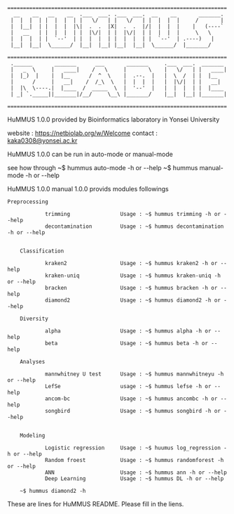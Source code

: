 
	======================================================================
	  __    __   __    __  .___  ___. .___  ___.  __    __       _______.
	 |  |  |  | |  |  |  | |   \/   | |   \/   | |  |  |  |     /       |
	 |  |__|  | |  |  |  |\|  .  .  |X|  .  .  |/|  |  |  |    |   (----`
	 |   __   | |  |  |  | |  |\/|  | |  |\/|  | |  |  |  |     \   \    
	 |  |  |  | |  `--'  | |  |  |  | |  |  |  | |  `--'  | .----)   |   
	 |__|  |__|  \______/  |__|  |__| |__|  |__|  \______/  |_______/    
                                                                    
	======================================================================
	 .______       _______      ___       _______     .___  ___.  _______ 
	 |   _  \     |   ____|    /   \     |       \    |   \/   | |   ____|
	 |  |_)  |    |  |__      /  ^  \    |  .--.  |   |  \  /  | |  |__   
	 |      /     |   __|    /  /_\  \   |  |  |  |   |  |\/|  | |   __|  
	 |  |\  \----.|  |____  /  _____  \  |  '--'  |   |  |  |  | |  |____ 
	 | _| `._____||_______|/__/     \__\ |_______/    |__|  |__| |_______|
                                                                     
	======================================================================

HuMMUS 1.0.0 provided by Bioinformatics laboratory in Yonsei University 

website : https://netbiolab.org/w/Welcome 
contact : kaka0308@yonsei.ac.kr

HuMMUS 1.0.0 can be run in auto-mode or manual-mode

see how through 
	~$ hummus auto-mode -h or --help
	~$ hummus manual-mode -h or --help



HuMMUS 1.0.0 manual 1.0.0 provids modules followings
	

	Preprocessing

                trimming                Usage : ~$ hummus trimming -h or --help
                decontamination         Usage : ~$ hummus decontamination -h or --help


        Classification

                kraken2                 Usage : ~$ hummus kraken2 -h or --help
                kraken-uniq             Usage : ~$ hummus kraken-uniq -h or --help
                bracken                 Usage : ~$ hummus bracken -h or --help
                diamond2                Usage : ~$ hummus diamond2 -h or --help

        Diversity

                alpha                   Usage : ~$ hummus alpha -h or --help
                beta                    Usage : ~$ hummus beta -h or --help

        Analyses

                mannwhitney U test      Usage : ~$ hummus mannwhitneyu -h or --help
                LefSe                   usage : ~$ hummus lefse -h or --help
                ancom-bc                Usage : ~$ hummus ancombc -h or --help
                songbird                Usage : ~$ hummus songbird -h or --help


        Modeling

                Logistic regression     Usage : ~$ huumus log_regression -h or --help
                Random froest           Usage : ~$ hummus randomforest -h or --help
                ANN                     Usage : ~$ hummus ann -h or --help
                Deep Learning           Usage : ~$ hummus DL -h or --help

		~$ hummus diamond2 -h
These are lines for HuMMUS README.
Please fill in the liens.
